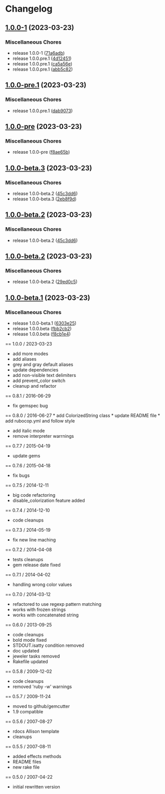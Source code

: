 # Changelog

## [1.0.0-1](https://github.com/fazibear/colorize/compare/v1.0.0-pre.1...v1.0.0-1) (2023-03-23)


### Miscellaneous Chores

* release 1.0.0-1 ([71a6adb](https://github.com/fazibear/colorize/commit/71a6adb36f77a491d0257403e93ea04605f3bf76))
* release 1.0.0.pre.1 ([4d12451](https://github.com/fazibear/colorize/commit/4d12451a85b6602ce0953587cf53ca253f898360))
* release 1.0.0.pre.1 ([ca5a56e](https://github.com/fazibear/colorize/commit/ca5a56efbfae94a029fdca34774fa7891a7f35c8))
* release 1.0.0.pre.1 ([abb5c82](https://github.com/fazibear/colorize/commit/abb5c82063bb8448852552109bc994e1d2de332b))

## [1.0.0-pre.1](https://github.com/fazibear/colorize/compare/v1.0.0-pre...v1.0.0-pre.1) (2023-03-23)


### Miscellaneous Chores

* release 1.0.0.pre.1 ([dab9073](https://github.com/fazibear/colorize/commit/dab9073d5607e5fbd06015febac7de40557182f8))

## [1.0.0-pre](https://github.com/fazibear/colorize/compare/v1.0.0-beta.3...v1.0.0-pre) (2023-03-23)


### Miscellaneous Chores

* release 1.0.0-pre ([f8ae65b](https://github.com/fazibear/colorize/commit/f8ae65b847a50682f1e9f26aba74204845915b4d))

## [1.0.0-beta.3](https://github.com/fazibear/colorize/compare/v1.0.0-beta.2...v1.0.0-beta.3) (2023-03-23)


### Miscellaneous Chores

* release 1.0.0-beta.2 ([45c3dd6](https://github.com/fazibear/colorize/commit/45c3dd6f503d5e5588f3f7598019dc7a53adac5e))
* release 1.0.0-beta.3 ([2eb8f9d](https://github.com/fazibear/colorize/commit/2eb8f9d8c486722b66acdc525653cdef3cb9b163))

## [1.0.0-beta.2](https://github.com/fazibear/colorize/compare/v1.0.0-beta.2...v1.0.0-beta.2) (2023-03-23)


### Miscellaneous Chores

* release 1.0.0-beta.2 ([45c3dd6](https://github.com/fazibear/colorize/commit/45c3dd6f503d5e5588f3f7598019dc7a53adac5e))

## [1.0.0-beta.2](https://github.com/fazibear/colorize/compare/v1.0.0-beta.1...v1.0.0-beta.2) (2023-03-23)


### Miscellaneous Chores

* release 1.0.0-beta.2 ([29ed0c5](https://github.com/fazibear/colorize/commit/29ed0c5ae97a9a66e4af7e376e2b2a937eaf024d))

## [1.0.0-beta.1](https://github.com/fazibear/colorize/compare/v0.8.1...v1.0.0-beta.1) (2023-03-23)


### Miscellaneous Chores

* release 1.0.0-beta.1 ([6303e25](https://github.com/fazibear/colorize/commit/6303e257690cfa7b3efbf11993a4cd75418b5d5e))
* release 1.0.0.beta ([fbb2cb2](https://github.com/fazibear/colorize/commit/fbb2cb25ff17e9f46ca7fc9b8173414b0f8df7db))
* release 1.0.0.beta ([f8cb1e4](https://github.com/fazibear/colorize/commit/f8cb1e4033150143918f45663b74c5a574ca372b))

== 1.0.0 / 2023-03-23
  * add more modes
  * add aliases
  * grey and gray default aliases
  * update dependencies
  * add non-visible text delimiters
  * add prevent_color switch
  * cleanup and refactor

== 0.8.1 / 2016-06-29
  * fix gemspec bug

== 0.8.0 / 2016-06-27
	* add ColorizedString class
	* update README file
	* add rubocop.yml and follow style
  * add italic mode
  * remove interpreter warrnings

== 0.7.7 / 2015-04-19
  * update gems

== 0.7.6 / 2015-04-18
  * fix bugs

== 0.7.5 / 2014-12-11
  * big code refactoring
  * disable_colorization feature added

== 0.7.4 / 2014-12-10
  * code cleanups

== 0.7.3 / 2014-05-19
  * fix new line maching

== 0.7.2 / 2014-04-08
  * tests cleanups
  * gem release date fixed

== 0.7.1 / 2014-04-02
  * handling wrong color values

== 0.7.0 / 2014-03-12
  * refactored to use regexp pattern matching
  * works with frozen strings
  * works with concatenated string

== 0.6.0 / 2013-09-25
  * code cleanups
  * bold mode fixed
  * STDOUT.isatty condition removed
  * doc updated
  * jeweler tasks removed
  * Rakefile updated

== 0.5.8 / 2009-12-02
  * code cleanups
  * removed 'ruby -w' warnings

== 0.5.7 / 2009-11-24
  * moved to github/gemcutter
  * 1.9 compatible

== 0.5.6 / 2007-08-27
  * rdocs Allison template
  * cleanups

== 0.5.5 / 2007-08-11
  * added effects methods
  * README files
  * new rake file

== 0.5.0 / 2007-04-22
  * initial rewritten version
